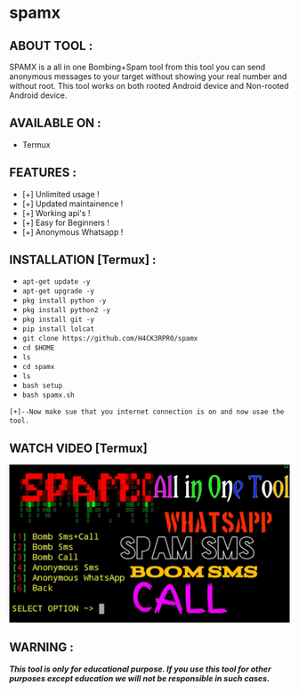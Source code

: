 # spamx
## ABOUT TOOL :

SPAMX is a all in one Bombing+Spam tool from this tool you can send anonymous messages to your target without showing your real number and without root. This tool works on both rooted Android device and Non-rooted Android device.
## AVAILABLE ON :

* Termux


## FEATURES :
* [+] Unlimited usage !
* [+] Updated maintainence !
* [+] Working api's !
* [+] Easy for Beginners !
* [+] Anonymous Whatsapp !

## INSTALLATION [Termux] :

* `apt-get update -y`
* `apt-get upgrade -y`
* `pkg install python -y`
* `pkg install python2 -y`
* `pkg install git -y`
* `pip install lolcat`
* `git clone https://github.com/H4CK3RPR0/spamx`
* `cd $HOME`
* `ls`
* `cd spamx`
* `ls`
* `bash setup`
* `bash spamx.sh`
```
[+]--Now make sue that you internet connection is on and now usae the tool.
```



## WATCH VIDEO [Termux]

[![des](server/20211009_144124.jpg)](https://youtu.be/tsVyPzukA3o)


## WARNING : 
***This tool is only for educational purpose. If you use this tool for other purposes except education we will not be responsible in such cases.***
